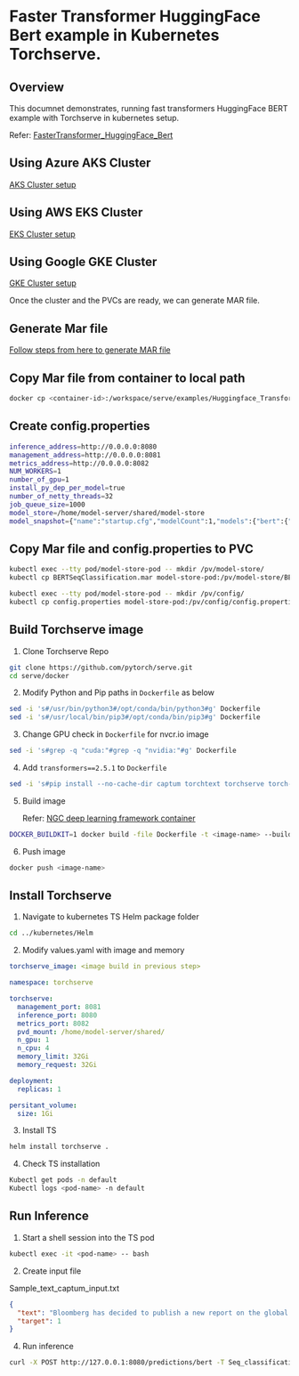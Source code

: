 # Faster Transformer HuggingFace Bert example in Kubernetes Torchserve.

## Overview

This documnet demonstrates, running fast transformers HuggingFace BERT example with Torchserve in kubernetes setup.

Refer: [FasterTransformer_HuggingFace_Bert](../../examples/FasterTransformer_HuggingFace_Bert/README.md#faster-transformer)

## Using Azure AKS Cluster

[AKS Cluster setup](../AKS/README.md##-TorchServe-on-Azure-Kubernetes-Service-AKS)

## Using AWS EKS Cluster

[EKS Cluster setup](../EKS/README.md#-Torchserve-on-Elastic-Kubernetes-service-EKS)

## Using Google GKE Cluster

[GKE Cluster setup](../GKE/README.md##-TorchServe-on-Google-Kubernetes-Engine-GKE)

Once the cluster and the PVCs are ready, we can generate MAR file.

## Generate Mar file

[Follow steps from here to generate MAR file](../../examples/FasterTransformer_HuggingFace_Bert/README.md#how-to-get-a-torchsctipted-traced-efft-of-hf-bert-model-and-serving-it)

## Copy Mar file from container to local path

```bash
docker cp <container-id>:/workspace/serve/examples/Huggingface_Transformers/BERTSeqClassification.mar ./BERTSeqClassification.mar
```

## Create config.properties

```bash
inference_address=http://0.0.0.0:8080
management_address=http://0.0.0.0:8081
metrics_address=http://0.0.0.0:8082
NUM_WORKERS=1
number_of_gpu=1
install_py_dep_per_model=true
number_of_netty_threads=32
job_queue_size=1000
model_store=/home/model-server/shared/model-store
model_snapshot={"name":"startup.cfg","modelCount":1,"models":{"bert":{"1.0":{"defaultVersion":true,"marName":"BERTSeqClassification.mar","minWorkers":2,"maxWorkers":3,"batchSize":1,"maxBatchDelay":100,"responseTimeout":120}}}}
```

## Copy Mar file and config.properties to PVC

```bash
kubectl exec --tty pod/model-store-pod -- mkdir /pv/model-store/
kubectl cp BERTSeqClassification.mar model-store-pod:/pv/model-store/BERTSeqClassification.mar

kubectl exec --tty pod/model-store-pod -- mkdir /pv/config/
kubectl cp config.properties model-store-pod:/pv/config/config.properties
```

## Build Torchserve image

1. Clone Torchserve Repo

```bash
git clone https://github.com/pytorch/serve.git
cd serve/docker
```

2. Modify Python and Pip paths in `Dockerfile` as below

```bash
sed -i 's#/usr/bin/python3#/opt/conda/bin/python3#g' Dockerfile
sed -i 's#/usr/local/bin/pip3#/opt/conda/bin/pip3#g' Dockerfile
```

3. Change GPU check in `Dockerfile` for nvcr.io image

```bash
sed -i 's#grep -q "cuda:"#grep -q "nvidia:"#g' Dockerfile
```

4. Add `transformers==2.5.1` to `Dockerfile`

```bash
sed -i 's#pip install --no-cache-dir captum torchtext torchserve torch-model-archiver#& transformers==2.5.1#g' Dockerfile
```

5. Build image

   Refer: [NGC deep learning framework container](https://ngc.nvidia.com/catalog/containers/nvidia:pytorch)

```bash
DOCKER_BUILDKIT=1 docker build -file Dockerfile -t <image-name> --build-arg BASE_IMAGE=nvcr.io/nvidia/pytorch:20.12-py3 --build-arg CUDA_VERSION=cu102 .
```

6. Push image

```bash
docker push <image-name>
```

## Install Torchserve

1. Navigate to kubernetes TS Helm package folder

```bash
cd ../kubernetes/Helm
```

2. Modify values.yaml with image and memory

```yaml
torchserve_image: <image build in previous step>

namespace: torchserve

torchserve:
  management_port: 8081
  inference_port: 8080
  metrics_port: 8082
  pvd_mount: /home/model-server/shared/
  n_gpu: 1
  n_cpu: 4
  memory_limit: 32Gi
  memory_request: 32Gi

deployment:
  replicas: 1

persitant_volume:
  size: 1Gi
```

3. Install TS

```bash
helm install torchserve .
```

4. Check TS installation

```bash
Kubectl get pods -n default
Kubectl logs <pod-name> -n default
```

## Run Inference

1. Start a shell session into the TS pod

```bash
kubectl exec -it <pod-name> -- bash
```

2. Create input file

Sample_text_captum_input.txt

```json
{
  "text": "Bloomberg has decided to publish a new report on the global economy.",
  "target": 1
}
```

4. Run inference

```bash
curl -X POST http://127.0.0.1:8080/predictions/bert -T Seq_classification_artifacts/sample_text_captum_input.txt

```

